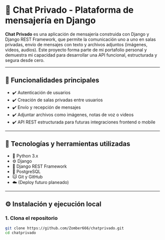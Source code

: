 # 💬 Chat Privado - Plataforma de mensajería en Django

**Chat Privado** es una aplicación de mensajería construida con Django y Django REST Framework, que permite la comunicación uno a uno en salas privadas, envío de mensajes con texto y archivos adjuntos (imágenes, videos, audios). Este proyecto forma parte de mi portafolio personal y demuestra mi capacidad para desarrollar una API funcional, estructurada y segura desde cero.

---

## 🚀 Funcionalidades principales

- ✔️ Autenticación de usuarios
- ✔️ Creación de salas privadas entre usuarios
- ✔️ Envío y recepción de mensajes
- ✔️ Adjuntar archivos como imágenes, notas de voz o videos
- ✔️ API REST estructurada para futuras integraciones frontend o mobile

---

## 🧪 Tecnologías y herramientas utilizadas

- 🐍 Python 3.x
- ⚙️ Django
- 🔌 Django REST Framework
- 🐘 PostgreSQL
- 🐱 Git y GitHub
- ☁️ (Deploy futuro planeado)

---

## ⚙️ Instalación y ejecución local

### 1. Clona el repositorio

```bash
git clone https://github.com/Zomber666/chatprivado.git
cd chatprivado
